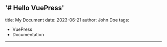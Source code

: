 '# Hello VuePress' 
---
title: My Document
date: 2023-06-21
author: John Doe
tags:
  - VuePress
  - Documentation
---